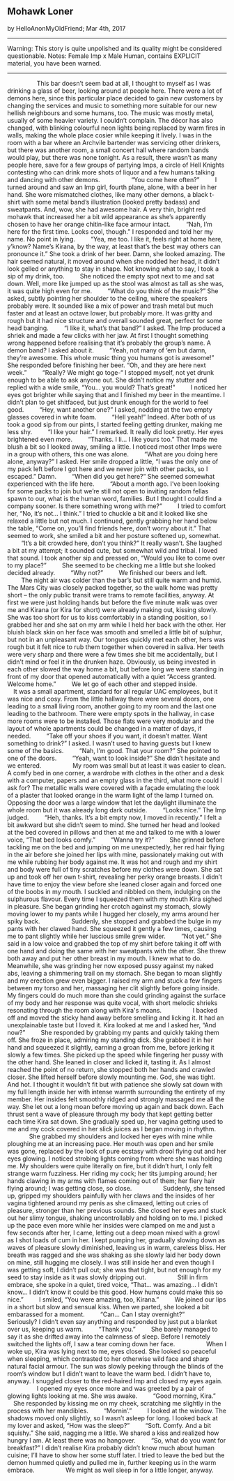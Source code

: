 ## Mohawk Loner
by HelloAnonMyOldFriend; Mar 4th, 2017
***
Warning: This story is quite unpolished and its quality might be considered questionable.
Notes: Female Imp x Male Human, contains EXPLICIT material, you have been warned.

***
&emsp; &emsp;
&emsp; &emsp;This bar doesn’t seem bad at all, I thought to myself as I was drinking a glass of beer, looking around at people here. There were a lot of demons here, since this particular place decided to gain new customers by changing the services and music to something more suitable for our new hellish neighbours and some humans, too. The music was mostly metal, usually of some heavier variety. I couldn’t complain. The décor has also changed, with blinking colourful neon lights being replaced by warm fires in walls, making the whole place cosier while keeping it lively. I was in the room with a bar where an Archvile bartender was servicing other drinkers, but there was another room, a small concert hall where random bands would play, but there was none tonight. As a result, there wasn’t as many people here, save for a few groups of partying Imps, a circle of Hell Knights contesting who can drink more shots of liquor and a few humans talking and dancing with other demons.
&emsp; &emsp;
&emsp; &emsp;“You come here often?”
&emsp; &emsp;I turned around and saw an Imp girl, fourth plane, alone, with a beer in her hand. She wore mismatched clothes, like many other demons, a black t-shirt with some metal band’s illustration (looked pretty badass) and sweatpants. And, wow, she had awesome hair. A very thin, bright red mohawk that increased her a bit wild appearance as she’s apparently chosen to have her orange chitin-like face armour intact.
&emsp; &emsp;“Nah, I’m here for the first time. Looks cool, though.” I responded and told her my name. No point in lying.
&emsp; &emsp;“Yea, me too. I like it, feels right at home here, y’know? Name’s Kirana, by the way, at least that’s the best way others can pronounce it.” She took a drink of her beer. Damn, she looked amazing. The hair seemed natural, it moved around when she nodded her head, it didn’t look gelled or anything to stay in shape. Not knowing what to say, I took a sip of my drink, too.
&emsp; &emsp;She noticed the empty spot next to me and sat down. Well, more like jumped up as the stool was almost as tall as she was, it was quite high even for me.
&emsp; &emsp;“What do you think of the music?” She asked, subtly pointing her shoulder to the ceiling, where the speakers probably were. It sounded like a mix of power and trash metal but much faster and at least an octave lower, but probably more. It was gritty and rough but it had nice structure and overall sounded great, perfect for some head banging.
&emsp; &emsp;“I like it, what’s that band?” I asked. The Imp produced a shriek and made a few clicks with her jaw. At first I thought something wrong happened before realising that it’s probably the group’s name. A demon band? I asked about it.
&emsp; &emsp;“Yeah, not many of ‘em but damn, they’re awesome. This whole music thing you humans got is awesome!” She responded before finishing her beer. “Oh, and they are here next week.”
&emsp; &emsp;“Really? We might go toge-“ I stopped myself, not yet drunk enough to be able to ask anyone out. She didn’t notice my stutter and replied with a wide smile, “You… you would? That’s great!”
&emsp; &emsp;I noticed her eyes got brighter while saying that and I finished my beer in the meantime. I didn’t plan to get shitfaced, but just drunk enough for the world to feel good.
&emsp; &emsp;“Hey, want another one?” I asked, nodding at the two empty glasses covered in white foam.
&emsp; &emsp;“Hell yeah!” Indeed. After both of us took a good sip from our pints, I started feeling getting drunker, making me less shy.
&emsp; &emsp;“I like your hair.” I remarked. It really did look pretty. Her eyes brightened even more.
&emsp; &emsp;“Thanks. I li… I like yours too.” That made me blush a bit so I looked away, smiling a little. I noticed most other Imps were in a group with others, this one was alone.
&emsp; &emsp;“What are you doing here alone, anyway?” I asked. Her smile dropped a little, “I was the only one of my pack left before I got here and we never join with other packs, so I escaped.” Damn.
&emsp; &emsp;“When did you get here?” She seemed somewhat experienced with the life here.
&emsp; &emsp;“About a month ago. I’ve been looking for some packs to join but we’re still not open to inviting random fellas spawn to our, what is the human word, families. But I thought I could find a company sooner. Is there something wrong with me?”
&emsp; &emsp;I tried to comfort her, “No, it’s not... I think.” I tried to chuckle a bit and it looked like she relaxed a little but not much. I continued, gently grabbing her hand below the table, “Come on, you’ll find friends here, don’t worry about it.” That seemed to work, she smiled a bit and her posture softened up, somewhat.
&emsp; &emsp;“It’s a bit crowded here, don’t you think?” It really wasn’t. She laughed a bit at my attempt; it sounded cute, but somewhat wild and tribal. I loved that sound. I took another sip and pressed on, “Would you like to come over to my place?”
&emsp; &emsp;She seemed to be checking me a little but she looked decided already.
&emsp; &emsp;“Why not?”
&emsp; &emsp;We finished our beers and left.
&emsp; &emsp;
&emsp; &emsp;The night air was colder than the bar’s but still quite warm and humid. The Mars City was closely packed together, so the walk home was pretty short – the only public transit were trams to remote facilities, anyway. At first we were just holding hands but before the five minute walk was over me and Kirana (or Kira for short) were already making out, kissing slowly. She was too short for us to kiss comfortably in a standing position, so I grabbed her and she sat on my arm while I held her back with the other. Her bluish black skin on her face was smooth and smelled a little bit of sulphur, but not in an unpleasant way. Our tongues quickly met each other, hers was rough but it felt nice to rub them together when covered in saliva. Her teeth were very sharp and there were a few times she bit me accidentally, but I didn’t mind or feel it in the drunken haze. Obviously, us being invested in each other slowed the way home a bit, but before long we were standing in front of my door that opened automatically with a quiet “Access granted. Welcome home.”
&emsp; &emsp;We let go of each other and stepped inside.
&emsp; &emsp;
&emsp; &emsp;It was a small apartment, standard for all regular UAC employees, but it was nice and cosy. From the little hallway there were several doors, one leading to a small living room, another going to my room and the last one leading to the bathroom. There were empty spots in the hallway, in case more rooms were to be installed. Those flats were very modular and the layout of whole apartments could be changed in a matter of days, if needed.
&emsp; &emsp;“Take off your shoes if you want, it doesn’t matter. Want something to drink?” I asked. I wasn’t used to having guests but I knew some of the basics.
&emsp; &emsp;“Nah, I’m good. That your room?” She pointed to one of the doors.
&emsp; &emsp;“Yeah, want to look inside?” She didn’t hesitate and we entered.
&emsp; &emsp;
&emsp; &emsp;My room was small but at least it was easier to clean. A comfy bed in one corner, a wardrobe with clothes in the other and a desk with a computer, papers and an empty glass in the third, what more could I ask for? The metallic walls were covered with a façade emulating the look of a plaster that looked orange in the warm light of the lamp I turned on. Opposing the door was a large window that let the daylight illuminate the whole room but it was already long dark outside.
&emsp; &emsp;“Looks nice.” The Imp judged.
&emsp; &emsp;“Heh, thanks. It’s a bit empty now, I moved in recently.” I felt a bit awkward but she didn’t seem to mind. She turned her head and looked at the bed covered in pillows and then at me and talked to me with a lower voice, “That bed looks comfy.”
&emsp; &emsp;“Wanna try it?”
&emsp; &emsp;She grinned before tackling me on the bed and jumping on me unexpectedly, her red hair flying in the air before she joined her lips with mine, passionately making out with me while rubbing her body against me. It was hot and rough and my shirt and body were full of tiny scratches before my clothes were down. She sat up and took off her own t-shirt, revealing her perky orange breasts. I didn’t have time to enjoy the view before she leaned closer again and forced one of the boobs in my mouth. I suckled and nibbled on them, indulging on the sulphurous flavour. Every time I squeezed them with my mouth Kira sighed in pleasure. She began grinding her crotch against my stomach, slowly moving lower to my pants while I hugged her closely, my arms around her spiky back.
&emsp; &emsp;
&emsp; &emsp;Suddenly, she stopped and grabbed the bulge in my pants with her clawed hand. She squeezed it gently a few times, causing me to pant slightly while her luscious smile grew wider.
&emsp; &emsp;“Not yet.” She said in a low voice and grabbed the top of my shirt before taking it off with one hand and doing the same with her sweatpants with the other. She threw both away and put her other breast in my mouth. I knew what to do. Meanwhile, she was grinding her now exposed pussy against my naked abs, leaving a shimmering trail on my stomach. She began to moan slightly and my erection grew even bigger. I raised my arm and stuck a few fingers between my torso and her, massaging her clit slightly before going inside. My fingers could do much more than she could grinding against the surface of my body and her response was quite vocal, with short melodic shrieks resonating through the room along with Kira's moans.
&emsp; &emsp;
&emsp; &emsp;I backed off and moved the sticky hand away before smelling and licking it. It had an unexplainable taste but I loved it. Kira looked at me and I asked her, “And now?”
&emsp; &emsp;She responded by grabbing my pants and quickly taking them off. She froze in place, admiring my standing dick. She grabbed it in her hand and squeezed it slightly, earning a groan from me, before jerking it slowly a few times. She picked up the speed while fingering her pussy with the other hand. She leaned in closer and licked it, tasting it. As I almost reached the point of no return, she stopped both her hands and crawled closer. She lifted herself before slowly mounting me. God, she was tight. And hot. I thought it wouldn’t fit but with patience she slowly sat down with my full length inside her with intense warmth surrounding the entirety of my member. Her insides felt smoothly ridged and strongly massaged me all the way. She let out a long moan before moving up again and back down. Each thrust sent a wave of pleasure through my body that kept getting better each time Kira sat down. She gradually sped up, her vagina getting used to me and my cock covered in her slick juices as I began moving in rhythm.
&emsp; &emsp;
&emsp; &emsp;She grabbed my shoulders and locked her eyes with mine while ploughing me at an increasing pace. Her mouth was open and her smile was gone, replaced by the look of pure ecstasy with drool flying out and her eyes glowing. I noticed strobing lights coming from where she was holding me. My shoulders were quite literally on fire, but it didn’t hurt, I only felt strange warm fuzziness. Her riding my cock; her tits jumping around; her hands clawing in my arms with flames coming out of them; her fiery hair flying around; I was getting close, so close.
&emsp; &emsp;
&emsp; &emsp;Suddenly, she tensed up, gripped my shoulders painfully with her claws and the insides of her vagina tightened around my penis as she climaxed, letting out cries of pleasure, stronger than her previous sounds. She closed her eyes and stuck out her slimy tongue, shaking uncontrollably and holding on to me. I picked up the pace even more while her insides were clamped on me and just a few seconds after her, I came, letting out a deep moan mixed with a growl as I shot loads of cum in her. I kept pumping her, gradually slowing down as waves of pleasure slowly diminished, leaving us in warm, careless bliss. Her breath was ragged and she was shaking as she slowly laid her body down on mine, still hugging me closely. I was still inside her and even though I was getting soft, I didn’t pull out; she was that tight, but not enough for my seed to stay inside as it was slowly dripping out.
&emsp; &emsp;
&emsp; &emsp;Still in firm embrace, she spoke in a quiet, tired voice, “That… was amazing… I didn’t know… I didn’t know it could be this good. How humans could make this so nice.”
&emsp; &emsp;I smiled, “You were amazing, too, Kirana.”
&emsp; &emsp;We joined our lips in a short but slow and sensual kiss. When we parted, she looked a bit embarassed for a moment.
&emsp; &emsp;“Can… Can I stay overnight?”
&emsp; &emsp;Seriously? I didn’t even say anything and responded by just put a blanket over us, keeping us warm.
&emsp; &emsp;“Thank you.”
&emsp; &emsp;She barely managed to say it as she drifted away into the calmness of sleep. Before I remotely switched the lights off, I saw a tear coming down her face.
&emsp; &emsp;
&emsp; &emsp;When I woke up, Kira was lying next to me, eyes closed. She looked so peaceful when sleeping, which contrasted to her otherwise wild face and sharp natural facial armour. The sun was slowly peeking through the blinds of the room’s window but I didn’t want to leave the warm bed. I didn’t have to, anyway. I snuggled closer to the red-haired Imp and closed my eyes again.
&emsp; &emsp;
&emsp; &emsp;I opened my eyes once more and was greeted by a pair of glowing lights looking at me. She was awake.
&emsp; &emsp;“Good morning, Kira.”
&emsp; &emsp;She responded by kissing me on my cheek, scratching me slightly in the process with her mandibles.
&emsp; &emsp;“Mornin’.”
&emsp; &emsp;I looked at the window. The shadows moved only slightly, so I wasn’t asleep for long. I looked back at my lover and asked, “How was the sleep?”
&emsp; &emsp;“Soft. Comfy. And a bit squishy.” She said, nagging me a little. We shared a kiss and realized how hungry I am. At least there was no hangover.
&emsp; &emsp;“So, what do you want for breakfast?” I didn’t realise Kira probably didn’t know much about human cuisine; I’ll have to show her some stuff later. I tried to leave the bed but the demon hummed quietly and pulled me in, further keeping us in the warm embrace.
&emsp; &emsp;
&emsp; &emsp;We might as well sleep in for a little longer, anyway.
